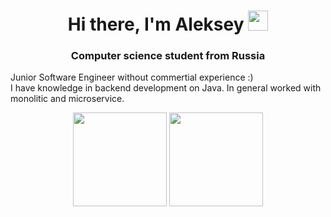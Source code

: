 <h1 align="center">Hi there, I'm Aleksey
<img src="https://github.com/blackcater/blackcater/raw/main/images/Hi.gif" height="32"/></h1>
<h3 align="center">Computer science student from Russia</h3>

Junior Software Engineer without commertial experience :) <br>
I have  knowledge in backend development on Java. In general worked with monolitic and microservice.


<p align='center'>
   <a href="https://github-readme-stats.vercel.app/api?username=DaveySC&show_icons=true&count_private=true">
       <img height=150 src="https://github-readme-stats.vercel.app/api?username=DaveySC&show_icons=true&count_private=true"/></a>
   <a href="https://github.com/DaveySC/github-readme-stats">
       <img height=150 src="https://github-readme-stats.vercel.app/api/top-langs/?username=DaveySC&layout=compact"/></a>
</p>

